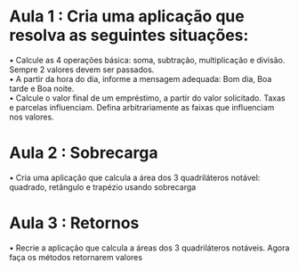 <h1>Aula 1 : Cria uma aplicação que resolva as seguintes situações:</h1>
• Calcule as 4 operações básica: soma, subtração, multiplicação e divisão. Sempre 2 valores devem ser passados.<br/>
•	A partir da hora do dia, informe a mensagem adequada: Bom dia, Boa tarde e Boa noite.<br/>
•	Calcule o valor final de um empréstimo, a partir do valor solicitado. Taxas e parcelas influenciam. Defina arbitrariamente as faixas que influenciam nos valores.<br/>
<h1>Aula 2 : Sobrecarga</h1>
•	Cria uma aplicação que calcula a área dos 3 quadriláteros notável: quadrado, retângulo e trapézio usando sobrecarga <br/>
<h1>Aula 3 : Retornos</h1>
•	Recrie a aplicação que calcula a áreas dos 3 quadriláteros notáveis. Agora faça os métodos retornarem valores  <br/>
